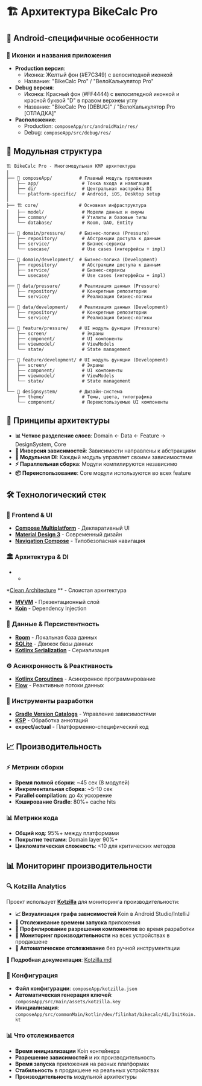# 🏗️ Архитектура BikeCalc Pro

## 📱 Android-специфичные особенности

### 🎨 Иконки и названия приложения

- **Production версия**:
    - Иконка: Желтый фон (#E7C349) с велосипедной иконкой
    - Название: "BikeCalc Pro" / "ВелоКалькулятор Pro"
- **Debug версия**:
    - Иконка: Красный фон (#FF4444) с велосипедной иконкой и красной буквой "D" в правом верхнем
      углу
    - Название: "BikeCalc Pro [DEBUG]" / "ВелоКалькулятор Pro [ОТЛАДКА]"
- **Расположение**:
    - Production: `composeApp/src/androidMain/res/`
    - Debug: `composeApp/src/debug/res/`

## 📐 Модульная структура

```
🏗️ BikeCalc Pro - Многомодульная KMP архитектура
│
├── 📱 composeApp/          # Главный модуль приложения
│   ├── app/                # Точка входа и навигация
│   ├── di/                 # Центральная настройка DI
│   └── platform-specific/  # Android, iOS, Desktop setup
│
├── 🏗️ core/               # Основная инфраструктура  
│   ├── model/              # Модели данных и енумы
│   ├── common/             # Утилиты и базовые типы
│   └── database/           # Room, DAO, Entity
│
├── 🎯 domain/pressure/     # Бизнес-логика (Pressure)
│   ├── repository/         # Абстракции доступа к данным  
│   ├── service/            # Бизнес-сервисы
│   └── usecase/            # Use cases (интерфейсы + impl)
│
├── 🎯 domain/development/  # Бизнес-логика (Development)
│   ├── repository/         # Абстракции доступа к данным
│   ├── service/            # Бизнес-сервисы
│   └── usecase/            # Use cases (интерфейсы + impl)
│
├── 💾 data/pressure/       # Реализация данных (Pressure)
│   ├── repository/         # Конкретные репозитории
│   └── service/            # Реализация бизнес-логики
│
├── 💾 data/development/    # Реализация данных (Development)
│   ├── repository/         # Конкретные репозитории
│   └── service/            # Реализация бизнес-логики
│
├── 🎨 feature/pressure/    # UI модуль функции (Pressure)
│   ├── screen/             # Экраны
│   ├── component/          # UI компоненты
│   ├── viewmodel/          # ViewModels
│   └── state/              # State management
│
├── 🎨 feature/development/ # UI модуль функции (Development)
│   ├── screen/             # Экраны
│   ├── component/          # UI компоненты
│   ├── viewmodel/          # ViewModels
│   └── state/              # State management
│
└── 🎪 designsystem/        # Дизайн-система
    ├── theme/              # Темы, цвета, типографика
    └── component/          # Переиспользуемые UI компоненты
```

## 🔄 Принципы архитектуры

- **📊 Четкое разделение слоев**: Domain ← Data ← Feature → DesignSystem, Core
- **🔗 Инверсия зависимостей**: Зависимости направлены к абстракциям
- **🧩 Модульная DI**: Каждый модуль управляет своими зависимостями
- **⚡ Параллельная сборка**: Модули компилируются независимо
- **📦 Переиспользование**: Core модули используются во всех feature

## 🛠️ Технологический стек

### 🎨 Frontend & UI

- **[Compose Multiplatform](https://www.jetbrains.com/lp/compose-multiplatform/)** - Декларативный
  UI
- **[Material Design 3](https://m3.material.io/)** - Современный дизайн
- **[Navigation Compose](https://developer.android.com/jetpack/compose/navigation)** -
  Типобезопасная навигация

### 🏛️ Архитектура & DI

-
    *

*[Clean Architecture](https://blog.cleancoder.com/uncle-bob/2012/08/13/the-clean-architecture.html)
** - Слоистая архитектура

- **[MVVM](https://developer.android.com/topic/architecture)** - Презентационный слой
- **[Koin](https://insert-koin.io/)** - Dependency Injection

### 💾 Данные & Персистентность

- **[Room](https://developer.android.com/training/data-storage/room)** - Локальная база данных
- **[SQLite](https://www.sqlite.org/)** - Движок базы данных
- **[Kotlinx Serialization](https://github.com/Kotlin/kotlinx.serialization)** - Сериализация

### ⚙️ Асинхронность & Реактивность

- **[Kotlinx Coroutines](https://github.com/Kotlin/kotlinx.coroutines)** - Асинхронное
  программирование
- **[Flow](https://kotlinlang.org/docs/flow.html)** - Реактивные потоки данных

### 🔧 Инструменты разработки

- **[Gradle Version Catalogs](https://docs.gradle.org/current/userguide/platforms.html)** -
  Управление зависимостями
- **[KSP](https://github.com/google/ksp)** - Обработка аннотаций
- **expect/actual** - Платформенно-специфический код

## 📈 Производительность

### ⚡ Метрики сборки

- **Время полной сборки**: ~45 сек (8 модулей)
- **Инкрементальная сборка**: ~5-10 сек
- **Parallel compilation**: до 4x ускорение
- **Кэширование Gradle**: 80%+ cache hits

### 📊 Метрики кода

- **Общий код**: 95%+ между платформами
- **Покрытие тестами**: Domain layer 90%+
- **Цикломатическая сложность**: <10 для критических методов

## 📊 Мониторинг производительности

### 🔍 Kotzilla Analytics

Проект использует **[Kotzilla](https://kotzilla.io/)** для мониторинга производительности:

- **📈 Визуализация графа зависимостей** Koin в Android Studio/IntelliJ
- **🚀 Отслеживание времени запуска** приложения
- **🐛 Профилирование разрешения компонентов** во время разработки
- **📱 Мониторинг производительности** на всех устройствах в продакшене
- **🔄 Автоматическое отслеживание** без ручной инструментации

**📖 Подробная документация**: [Kotzilla.md](./KOTZILLA.md)

### 🔧 Конфигурация

- **Файл конфигурации**: `composeApp/kotzilla.json`
- **Автоматическая генерация ключей**: `composeApp/src/main/assets/kotzilla.key`
- **Инициализация**: `composeApp/src/commonMain/kotlin/dev/filinhat/bikecalc/di/InitKoin.kt`

### 📊 Что отслеживается

- **Время инициализации** Koin контейнера
- **Разрешение зависимостей** и их производительность
- **Время запуска** приложения на разных платформах
- **Стабильность** в продакшене на реальных устройствах
- **Производительность** модульной архитектуры
